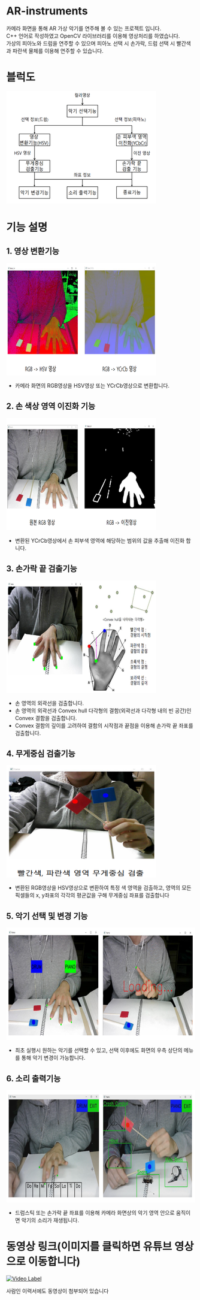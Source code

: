 # AR-instruments
카메라 화면을 통해 AR 가상 악기를 연주해 볼 수 있는 프로젝트 입니다.  
C++ 언어로 작성하였고 OpenCV 라이브러리를 이용해 영상처리를 하였습니다.  
가상의 피아노와 드럼을 연주할 수 있으며 피아노 선택 시 손가락, 드럼 선택 시 빨간색과 파란색 물체를 이용해 연주할 수 있습니다.  
### 

# 블럭도
<img src="/img/블럭도.png" width="400" height="300">  

### 

# 기능 설명
## 1. 영상 변환기능 ##  
<img src="/img/영상변환기능.png" width="400" height="300">  

- 카메라 화면의 RGB영상을 HSV영상 또는 YCrCb영상으로 변환합니다.

### 

## 2. 손 색상 영역 이진화 기능 ##  
<img src="/img/영상이진화.png" width="400" height="300">  

- 변환된 YCrCb영상에서 손 피부색 영역에 해당하는 범위의 값을 추출해 이진화 합니다.

### 

## 3. 손가락 끝 검출기능 ##  
<img src="/img/컨벡스결함.png" width="400" height="300">  

- 손 영역의 외곽선을 검출합니다.
- 손 영역의 외곽선과 Convex hull 다각형의 결함(외곽선과 다각형 내의 빈 공간)인 Convex 결함을 검출합니다.
- Convex 결함의 깊이를 고려하여 결함의 시작점과 끝점을 이용해 손가락 끝 좌표를 검출합니다.

### 

## 4. 무게중심 검출기능 ##  
<img src="/img/무게중심검출.png" width="400" height="300">  

- 변환된 RGB영상을 HSV영상으로 변환하여 특정 색 영역을 검출하고, 영역의 모든 픽셀들의 x, y좌표의 각각의 평균값을 구해 무게중심 좌표를 검출합니다

### 

## 5. 악기 선택 및 변경 기능 ##  
<img src="/img/악기선택기능2.png" width="600" height="300">

- 최초 실행시 원하는 악기를 선택할 수 있고, 선택 이후에도 화면의 우측 상단의 메뉴를 통해 악기 변경이 가능합니다.

### 

## 6. 소리 출력기능 ##  
<img src="/img/소리출력기능.png" width="600" height="300">

- 드럼스틱 또는 손가락 끝 좌표를 이용해 카메라 화면상의 악기 영역 안으로 움직이면 악기의 소리가 재생됩니다.

### 

# 동영상 링크(이미지를 클릭하면 유튜브 영상으로 이동합니다) #
[![Video Label](https://github.com/emperor5519/AR-instrument/blob/main/img/%EC%9C%A0%ED%8A%9C%EB%B8%8C%EC%8D%B8%EB%84%A4%EC%9D%BC.png)](https://www.youtube.com/watch?v=4u47xhIxIt0&ab_channel=%EC%B5%9C%EC%8A%B9%ED%98%B8)

사람인 이력서에도 동영상이 첨부되어 있습니다  
